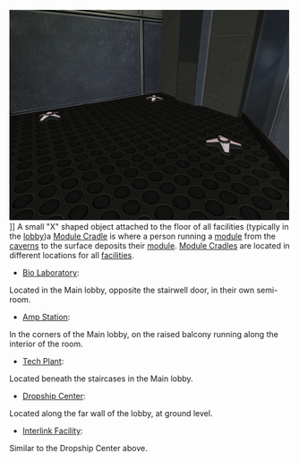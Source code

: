![](../images/PSScreenShot0309.jpg "fig:PSScreenShot0309.jpg")\]\] A small "X"
shaped object attached to the floor of all facilities (typically in the
[lobby](../locations/Main_lobby.md))a [Module
Cradle](Module_Cradle.md) is where a person running a
[module](../etc/Modules.md) from the [caverns](Core_Combat.md)
to the surface deposits their [module](../etc/Modules.md). [Module
Cradles](Module_Cradle.md) are located in different locations
for all [facilities](../locations/Facilities.md).

- [Bio Laboratory](../locations/Bio_Laboratory.md):

Located in the Main lobby, opposite the stairwell door, in their own
semi-room.

- [Amp Station](../locations/Amp_Station.md):

In the corners of the Main lobby, on the raised balcony running along
the interior of the room.

- [Tech Plant](Tech_Plant.md):

Located beneath the staircases in the Main lobby.

- [Dropship Center](../locations/Dropship_Center.md):

Located along the far wall of the lobby, at ground level.

- [Interlink Facility](../terminology/Interlink.md):

Similar to the Dropship Center above.

<!--[Category:Game Items](Category:Game_Items.md)-->
